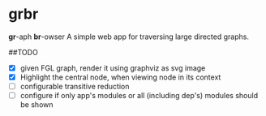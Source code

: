 # grbr

**gr**-aph **br**-owser
A simple web app for traversing large directed graphs.

##TODO

- [x] given FGL graph, render it using graphviz as svg image
- [x] Highlight the central node, when viewing node in its context
- [ ] configurable transitive reduction
- [ ] configure if only app's modules or all (including dep's) modules should be shown
